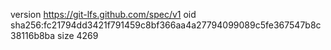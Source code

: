 version https://git-lfs.github.com/spec/v1
oid sha256:fc21794dd3421f791459c8bf366aa4a27794099089c5fe367547b8c38116b8ba
size 4269
